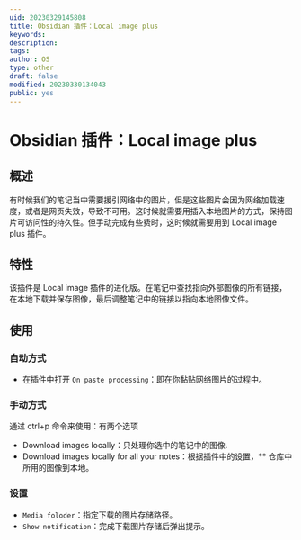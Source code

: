 ```yaml
---
uid: 20230329145808
title: Obsidian 插件：Local image plus
keywords: 
description: 
tags: 
author: OS
type: other
draft: false
modified: 20230330134043
public: yes
---
```


# Obsidian 插件：Local image plus

## 概述

有时候我们的笔记当中需要援引网络中的图片，但是这些图片会因为网络加载速度，或者是网页失效，导致不可用。这时候就需要用插入本地图片的方式，保持图片可访问性的持久性。但手动完成有些费时，这时候就需要用到 Local image plus 插件。

## 特性

该插件是 Local image 插件的进化版。在笔记中查找指向外部图像的所有链接，在本地下载并保存图像，最后调整笔记中的链接以指向本地图像文件。

## 使用

### 自动方式

- 在插件中打开 `On paste processing`：即在你黏贴网络图片的过程中。

### 手动方式

通过 ctrl+p 命令来使用：有两个选项

- Download images locally：只处理你选中的笔记中的图像.
- Download images locally for all your notes：根据插件中的设置，\*\* 仓库中所用的图像到本地。

### 设置

- `Media foloder`：指定下载的图片存储路径。
- `Show notification`：完成下载图片存储后弹出提示。
